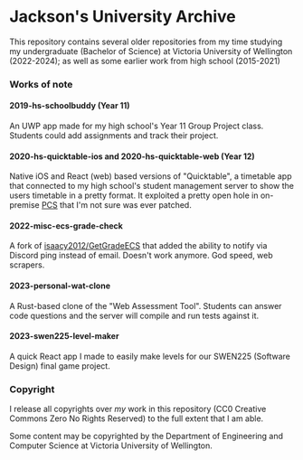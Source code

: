 # Jackson's University Archive

This repository contains several older repositories from my time studying my undergraduate (Bachelor of Science) at Victoria University of Wellington (2022-2024); as well as some earlier work from high school (2015-2021)

### Works of note

#### 2019-hs-schoolbuddy (Year 11)
An UWP app made for my high school's Year 11 Group Project class. Students could add assignments and track their project.

#### 2020-hs-quicktable-ios and 2020-hs-quicktable-web (Year 12)
Native iOS and React (web) based versions of "Quicktable", a timetable app that connected to my high school's student management server to show the users timetable in a pretty format. It exploited a pretty open hole in on-premise [PCS](https://nelnetinc.com/businesses/pcschool/) that I'm not sure was ever patched.

#### 2022-misc-ecs-grade-check
A fork of [isaacy2012/GetGradeECS](https://github.com/isaacy2012/GetGradeECS) that added the ability to notify via Discord ping instead of email. Doesn't work anymore. God speed, web scrapers.

#### 2023-personal-wat-clone
A Rust-based clone of the "Web Assessment Tool". Students can answer code questions and the server will compile and run tests against it.

#### 2023-swen225-level-maker
A quick React app I made to easily make levels for our SWEN225 (Software Design) final game project.


### Copyright
I release all copyrights over *my* work in this repository (CC0 Creative Commons Zero No Rights Reserved) to the full extent that I am able.  

Some content may be copyrighted by the Department of Engineering and Computer Science at Victoria University of Wellington.

